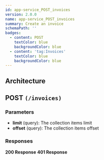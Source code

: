 ```yaml
---
id: app-service_POST_invoices
version: 2.0.0
name: app-service_POST_invoices
summary: Create an invoice
schemaPath: ''
badges:
  - content: POST
    textColor: blue
    backgroundColor: blue
  - content: 'tag:Invoices'
    textColor: blue
    backgroundColor: blue
---
```

## Architecture
<NodeGraph />



## POST `(/invoices)`

### Parameters
- **limit** (query): The collection items limit
- **offset** (query): The collection items offset




### Responses
**200 Response**
<SchemaViewer file="response-200.json" maxHeight="500" id="response-200" />
      **401 Response**
<SchemaViewer file="response-401.json" maxHeight="500" id="response-401" />
